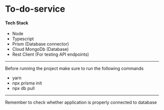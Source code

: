 # To-do-service

#### Tech Stack

- Node
- Typescript
- Prism (Database connector)
- Cloud MongoDb (Database)
- Rest Client (For testing API endpoints)

---

Before running the project make sure to run the following commands

- yarn
- npx prisma init
- npx db pull

---

Remember to check whether application is properly connected to database
